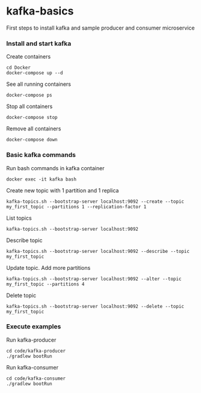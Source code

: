 # kafka-basics
First steps to install kafka and sample producer and consumer microservice

### Install and start kafka
Create containers
```
cd Docker
docker-compose up --d
```
See all running containers
```
docker-compose ps
```
Stop all containers
```
docker-compose stop
```
Remove all containers
```
docker-compose down
```

### Basic kafka commands
Run bash commands in kafka container
```
docker exec -it kafka bash
```
Create new topic with 1 partition and 1 replica
```
kafka-topics.sh --bootstrap-server localhost:9092 --create --topic my_first_topic --partitions 1 --replication-factor 1
```
List topics
```
kafka-topics.sh --bootstrap-server localhost:9092
```
Describe topic
```
kafka-topics.sh --bootstrap-server localhost:9092 --describe --topic my_first_topic
```
Update topic. Add more partitions
```
kafka-topics.sh --bootstrap-server localhost:9092 --alter --topic my_first_topic --partitions 4
```
Delete topic
```
kafka-topics.sh --bootstrap-server localhost:9092 --delete --topic my_first_topic
```

### Execute examples
Run kafka-producer
```
cd code/kafka-producer
./gradlew bootRun
```
Run kafka-consumer
```
cd code/kafka-consumer
./gradlew bootRun
```